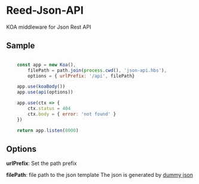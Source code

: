 # Reed-Json-API
KOA middleware for Json Rest API

## Sample

```js

    const app = new Koa(),
        filePath = path.join(process.cwd(), 'json-api.hbs'),
        options = { urlPrefix: '/api', filePath}

    app.use(koaBody())
    app.use(api(options))

    app.use(ctx => {
        ctx.status = 404
        ctx.body = { error: 'not found' }
    })

    return app.listen(8000)

```

## Options

__urlPrefix__: Set the path prefix 

__filePath__: file path to the json template
The json is generated by [dummy json](https://github.com/webroo/dummy-json)

